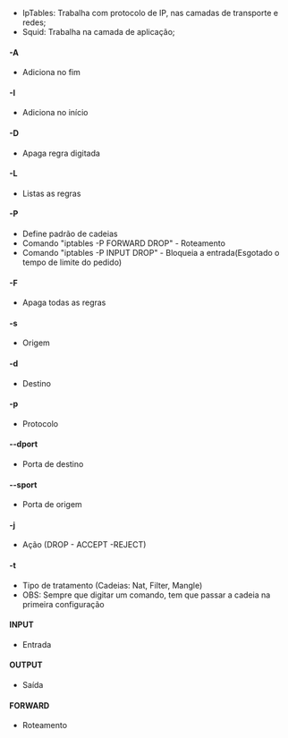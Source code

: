 * IpTables: Trabalha com protocolo de IP, nas camadas de transporte e redes;
* Squid: Trabalha na camada de aplicação;

#### -A
* Adiciona no fim

#### -I
* Adiciona no início

#### -D
* Apaga regra digitada

#### -L
* Listas as regras

#### -P
* Define padrão de cadeias
* Comando "iptables -P FORWARD DROP" - Roteamento
* Comando "iptables -P INPUT DROP" - Bloqueia a entrada(Esgotado o tempo de limite do pedido)

#### -F
* Apaga todas as regras

#### -s
* Origem

#### -d
* Destino

#### -p
* Protocolo

#### --dport
* Porta de destino

#### --sport
* Porta de origem

#### -j
* Ação (DROP - ACCEPT -REJECT)

#### -t
* Tipo de tratamento (Cadeias: Nat, Filter, Mangle)
* OBS: Sempre que digitar um comando, tem que passar a cadeia na primeira configuração

#### INPUT
* Entrada

#### OUTPUT
* Saída

#### FORWARD
* Roteamento
